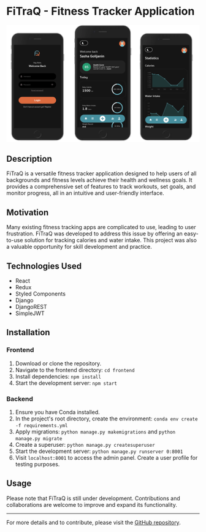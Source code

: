 # FiTraQ - Fitness Tracker Application

<img src="./Assets/screenshot.png" alt="Screenshot 1" width="700">

## Description

FiTraQ is a versatile fitness tracker application designed to help users of all backgrounds and fitness levels achieve their health and wellness goals. It provides a comprehensive set of features to track workouts, set goals, and monitor progress, all in an intuitive and user-friendly interface.

## Motivation

Many existing fitness tracking apps are complicated to use, leading to user frustration. FiTraQ was developed to address this issue by offering an easy-to-use solution for tracking calories and water intake. This project was also a valuable opportunity for skill development and practice.

## Technologies Used

- React
- Redux
- Styled Components
- Django
- DjangoREST
- SimpleJWT

## Installation

### Frontend

1. Download or clone the repository.
2. Navigate to the frontend directory: `cd frontend`
3. Install dependencies: `npm install`
4. Start the development server: `npm start`

### Backend

1. Ensure you have Conda installed.
2. In the project's root directory, create the environment: `conda env create -f requirements.yml`
3. Apply migrations: `python manage.py makemigrations` and `python manage.py migrate`
4. Create a superuser: `python manage.py createsuperuser`
5. Start the development server: `python manage.py runserver 0:8001`
6. Visit `localhost:8001` to access the admin panel. Create a user profile for testing purposes.

## Usage

Please note that FiTraQ is still under development. Contributions and collaborations are welcome to improve and expand its functionality.

---

For more details and to contribute, please visit the [GitHub repository](https://github.com/5aleG/fitraq).
